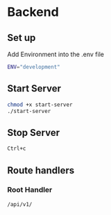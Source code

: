 # Backend

## Set up

Add Environment into the .env file

```bash
ENV="development"
```

## Start Server

```bash
chmod +x start-server
./start-server
```

## Stop Server

```bash
Ctrl+c
```

## Route handlers

### Root Handler
```
/api/v1/
```
